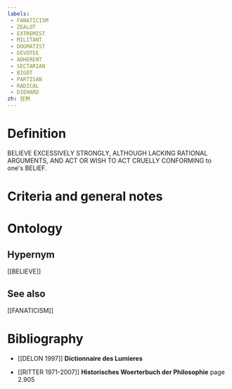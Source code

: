 ```yaml
---
labels: 
 - FANATICISM
 - ZEALOT
 - EXTREMIST
 - MILITANT
 - DOGMATIST
 - DEVOTEE
 - ADHERENT
 - SECTARIAN
 - BIGOT
 - PARTISAN
 - RADICAL
 - DIEHARD
zh: 狂熱
---
```


# Definition
BELIEVE EXCESSIVELY STRONGLY, ALTHOUGH LACKING RATIONAL ARGUMENTS, AND ACT OR WISH TO ACT CRUELLY CONFORMING to one's BELIEF.
# Criteria and general notes
# Ontology

## Hypernym
[[BELIEVE]]
## See also
[[FANATICISM]]
# Bibliography
- [[DELON 1997]]
**Dictionnaire des Lumieres** 

- [[RITTER 1971-2007]]
**Historisches Woerterbuch der Philosophie** page 2.905
